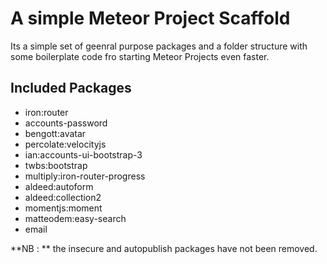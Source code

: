 # A simple Meteor Project Scaffold

Its a simple set of geenral purpose packages and a folder structure with some boilerplate code fro starting Meteor Projects even faster.

## Included Packages

* iron:router
* accounts-password
* bengott:avatar
* percolate:velocityjs
* ian:accounts-ui-bootstrap-3
* twbs:bootstrap
* multiply:iron-router-progress
* aldeed:autoform
* aldeed:collection2
* momentjs:moment
* matteodem:easy-search
* email

**NB : ** the insecure and autopublish packages have not been removed. 